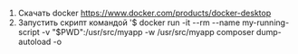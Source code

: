1. Скачать docker https://www.docker.com/products/docker-desktop
2. Запустить скрипт командой '$ docker run -it --rm --name my-running-script -v "$PWD":/usr/src/myapp -w /usr/src/myapp composer dump-autoload -o

